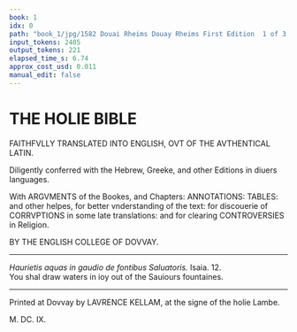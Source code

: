 ```yaml
---
book: 1
idx: 0
path: "book_1/jpg/1582 Douai Rheims Douay Rheims First Edition  1 of 3 1609 Old Testament.pdf-0.jpg"
input_tokens: 2405
output_tokens: 221
elapsed_time_s: 6.74
approx_cost_usd: 0.011
manual_edit: false
---
```

# THE HOLIE BIBLE

FAITHFVLLY TRANSLATED INTO ENGLISH, OVT OF THE AVTHENTICAL LATIN.

Diligently conferred with the Hebrew, Greeke, and other Editions in diuers languages.

With ARGVMENTS of the Bookes, and Chapters: ANNOTATIONS: TABLES: and other helpes, for better vnderstanding of the text: for discouerie of CORRVPTIONS in some late translations: and for clearing CONTROVERSIES in Religion.

BY THE ENGLISH COLLEGE OF DOVVAY.

---

*Haurietis aquas in gaudio de fontibus Saluatoris.* Isaia. 12.  
You shal draw waters in ioy out of the Sauiours fountaines.

---

Printed at Dovvay by LAVRENCE KELLAM, at the signe of the holie Lambe.

M. DC. IX.